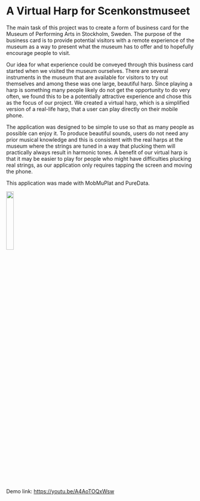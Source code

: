 # A Virtual Harp for Scenkonstmuseet

The main task of this project was to create a form of business card for the Museum of Performing Arts in Stockholm, Sweden. The purpose of the business card is to provide potential visitors with a remote experience of the museum as a way to present what the museum has to offer and to hopefully encourage people to visit.   

Our idea for what experience could be conveyed through this business card started when we visited the museum ourselves. There are several instruments in the museum that are available for visitors to try out themselves and among these was one large, beautiful harp. Since playing a harp is something many people likely do not get the opportunity to do very often, we found this to be a potentially attractive experience and chose this as the focus of our project. We created a virtual harp, which is a simplified version of a real-life harp, that a user can play directly on their mobile phone.  

The application was designed to be simple to use so that as many people as possible can enjoy it. To produce beautiful sounds, users do not need any prior musical knowledge and this is consistent with the real harps at the museum where the strings are tuned in a way that plucking them will practically always result in harmonic tones. A benefit of our virtual harp is that it may be easier to play for people who might have difficulties plucking real strings, as our application only requires tapping the screen and moving the phone.   

This application was made with MobMuPlat and PureData.  

<img src="https://user-images.githubusercontent.com/63232667/212643997-076dc273-cf1c-4c63-a4a7-f9afc18e7fbc.png" width=20% height=20%>

Demo link: https://youtu.be/A4AoTOQxWsw


